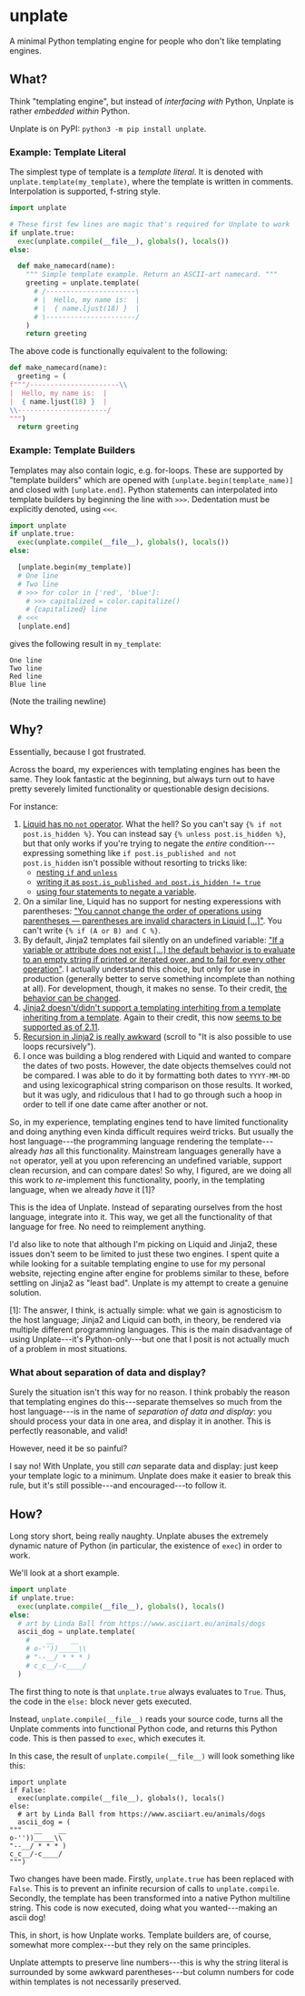 # unplate
A minimal Python templating engine for people who don't like templating engines.

## What?

Think "templating engine", but instead of _interfacing with_ Python, Unplate is rather _embedded within_ Python.

Unplate is on PyPI: `python3 -m pip install unplate`.

### Example: Template Literal

The simplest type of template is a _template literal_. It is denoted with `unplate.template(my_template)`, where the template is written in comments. Interpolation is supported, f-string style.

```python
import unplate

# These first few lines are magic that's required for Unplate to work
if unplate.true:
  exec(unplate.compile(__file__), globals(), locals())
else:

  def make_namecard(name):
    """ Simple template example. Return an ASCII-art namecard. """
    greeting = unplate.template(
      # /----------------------\
      # |  Hello, my name is:  |
      # |  { name.ljust(18) }  |
      # \----------------------/
    )
    return greeting
```

The above code is functionally equivalent to the following:

```python
def make_namecard(name):
  greeting = (
f"""/----------------------\\
|  Hello, my name is:  |
|  { name.ljust(18) }  |
\\----------------------/
""")
  return greeting
```

### Example: Template Builders

Templates may also contain logic, e.g. for-loops. These are supported by "template builders" which are opened with `[unplate.begin(template_name)]` and closed with `[unplate.end]`. Python statements can interpolated into template builders by beginning the line with `>>>`. Dedentation must be explicitly denoted, using `<<<`.

```python
import unplate
if unplate.true:
  exec(unplate.compile(__file__), globals(), locals())
else:

  [unplate.begin(my_template)]
  # One line
  # Two line
  # >>> for color in ['red', 'blue']:
    # >>> capitalized = color.capitalize()
    # {capitalized} line
  # <<<
  [unplate.end]
```

gives the following result in `my_template`:

```text
One line
Two line
Red line
Blue line

```

(Note the trailing newline)

## Why?

Essentially, because I got frustrated.

Across the board, my experiences with templating engines has been the same. They look fantastic at the beginning, but always turn out to have pretty severely limited functionality or questionable design decisions.

For instance:

1. [Liquid has no `not` operator](https://github.com/Shopify/liquid/issues/138). What the hell? So you can't say `{% if not post.is_hidden %}`. You can instead say `{% unless post.is_hidden %}`, but that only works if you're trying to negate the _entire_ condition---expressing something like `if post.is_published and not post.is_hidden` isn't possible without resorting to tricks like:
   -  [nesting `if` and `unless`](https://github.com/Shopify/liquid/issues/138#issuecomment-8529289)
   -  [writing it as `post.is_published and post.is_hidden != true`](https://github.com/Shopify/liquid/issues/138#issuecomment-429072341)
   -  [using four statements to negate a variable](https://github.com/Shopify/liquid/issues/138#issuecomment-428742512).
2. On a similar line, Liquid has no support for nesting experessions with parentheses: ["You cannot change the order of operations using parentheses — parentheses are invalid characters in Liquid [...]"](https://shopify.github.io/liquid/basics/operators/#order-of-operations). You can't write `{% if (A or B) and C %}`.
3. By default, Jinja2 templates fail silently on an undefined variable: ["If a variable or attribute does not exist [...] the default behavior is to evaluate to an empty string if printed or iterated over, and to fail for every other operation"](https://jinja.palletsprojects.com/en/2.11.x/templates/#variables). I actually understand this choice, but only for use in production (generally better to serve something incomplete than nothing at all). For development, though, it makes no sense. To their credit, [the behavior can be changed](https://stackoverflow.com/q/3983581/4608364).
4. [Jinja2 doesn't/didn't support a templating interhiting from a template inheriting from a template](https://stackoverflow.com/q/1976651/4608364). Again to their credit, this now [seems to be supported as of 2.11](https://jinja.palletsprojects.com/en/2.11.x/templates/#nesting-extends).
5. [Recursion in Jinja2 is really awkward](https://jinja.palletsprojects.com/en/2.11.x/templates/#for) (scroll to "It is also possible to use loops recursively").
6. I once was building a blog rendered with Liquid and wanted to compare the dates of two posts. However, the date objects themselves could not be compared. I was able to do it by formatting both dates to `YYYY-MM-DD` and using lexicographical string comparison on those results. It worked, but it was ugly, and ridiculous that I had to go through such a hoop in order to tell if one date came after another or not.

So, in my experience, templating engines tend to have limited functionality and doing anything even kinda difficult requires weird tricks. But usually the host language---the programming language rendering the template---already _has_ all this functionality. Mainstream languages generally have a `not` operator, yell at you upon referencing an undefined variable, support clean recursion, and can compare dates! So why, I figured, are we doing all this work to _re_-implement this functionality, poorly, in the templating language, when we already _have_ it [1]?

This is the idea of Unplate. Instead of separating ourselves from the host language, integrate into it. This way, we get all the functionality of that language for free. No need to reimplement anything.

I'd also like to note that although I'm picking on Liquid and Jinja2, these issues don't seem to be limited to just these two engines. I spent quite a while looking for a suitable templating engine to use for my personal website, rejecting engine after engine for problems similar to these, before settling on Jinja2 as "least bad". Unplate is my attempt to create a genuine solution.

[1]: The answer, I think, is actually simple: what we gain is agnosticism to the host language; Jinja2 and Liquid can both, in theory, be rendered via multiple different programming languages. This is the main disadvantage of using Unplate---it's Python-only---but one that I posit is not actually much of a problem in most situations.

### What about separation of data and display?

Surely the situation isn't this way for no reason. I think probably the reason that templating engines do this---separate themselves so much from the host language---is in the name of _separation of data and display_: you should process your data in one area, and display it in another. This is perfectly reasonable, and valid!

However, need it be so painful?

I say no! With Unplate, you still _can_ separate data and display: just keep your template logic to a minimum. Unplate does make it easier to break this rule, but it's still possible---and encouraged---to follow it.

## How?

Long story short, being really naughty. Unplate abuses the extremely dynamic nature of Python (in particular, the existence of `exec`) in order to work.

We'll look at a short example.

```python
import unplate
if unplate.true:
  exec(unplate.compile(__file__), globals(), locals()
else:
  # art by Linda Ball from https://www.asciiart.eu/animals/dogs
  ascii_dog = unplate.template(
    #    __    __
    # o-''))_____\\
    # "--__/ * * * )
    # c_c__/-c____/ 
  )
```

The first thing to note is that `unplate.true` always evaluates to `True`. Thus, the code in the `else:` block never gets executed.

Instead, `unplate.compile(__file__)` reads your source code, turns all the Unplate comments into functional Python code, and returns this Python code. This is then passed to `exec`, which executes it.

In this case, the result of `unplate.compile(__file__)` will look something like this:

```
import unplate
if False:
  exec(unplate.compile(__file__), globals(), locals()
else:
  # art by Linda Ball from https://www.asciiart.eu/animals/dogs
  ascii_dog = (
"""   __    __
o-''))_____\\
"--__/ * * * )
c_c__/-c____/ 
""")
```

Two changes have been made. Firstly, `unplate.true` has been replaced with `False`. This is to prevent an infinite recursion of calls to `unplate.compile`. Secondly, the template has been transformed into a native Python multiline string. This code is now executed, doing what you wanted---making an ascii dog!

This, in short, is how Unplate works. Template builders are, of course, somewhat more complex---but they rely on the same principles.

Unplate attempts to preserve line numbers---this is why the string literal is surrounded by some awkward parentheses---but column numbers for code within templates is not necessarily preserved.
